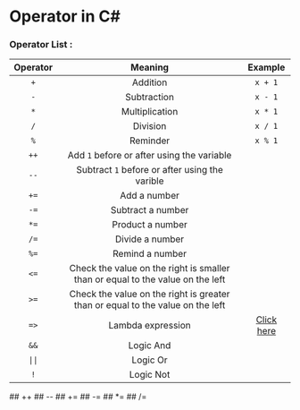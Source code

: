 # Operator in C#
### Operator List :
|Operator|Meaning|Example|
|:--------:|:-----:|:----:|
|`+`|   Addition   |`x + 1`|
|`-`|Subtraction|`x - 1`|
|`*`|Multiplication|`x * 1`|
|`/`|Division|`x / 1`|
|`%`|Reminder|`x % 1`|
|`++`|Add `1` before or after using the variable||
|`--`|Subtract `1` before or after using the varible||
|`+=`|Add a number||
|`-=`|Subtract a number||
|`*=`|Product a number||
|`/=`|Divide a number||
|`%=`|Remind a number||
|`<=`|Check the value on the right is smaller than or equal to the value on the left||
|`>=`|Check the value on the right is greater than or equal to the value on the left||
|`=>`|Lambda expression|[Click here](https://github.com/Goldhahaha/Unity/blob/master/My%20C%23%20learning%20experience/return.md)|
|`&&`|Logic And||
|<code>&#124;&#124;</code>|Logic Or||
|`!`|Logic Not||
</a>
## ++ 
## --
## +=
## -=
## *=
## /=



